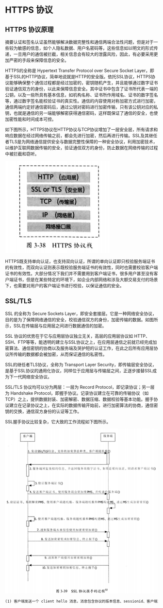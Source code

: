 # HTTPS 协议

## HTTPS 协议原理

摘要认证和签名认证虽然能够解决数据完整性和通信两端合法性问题，但是对于一些较为敏感的信息，如个人隐私数据、用户名密码等，这些信息如以明文的形式传递，一旦用户的通信被拦截，相关信息会有较大的泄露风险，因此，有必要采用更加严密的手段来保障信息的安全。

HTTPS的全称是 Hypertext Transfer Protocol over Secure Socket Layer，即基于SSL的HTTP协议，简单地说就是HTTP的安全版。依托SSL协议，HTTPS协议能够确保整个通信过程都是经过加密的，密钥随机产生，并且能够通过数字证书验证通信双方的身份，以此来保障信息安全。其中证书中包含了证书所代表一端的公钥，以及一些所具有基本信息，如机构名称、证书所作用域名、证书的数字签名等，通过数字签名能校验证书的真实性。通信的内容使用对称加密方式进行加密，通信两端约定好通信密码后，通过公钥对密码进行加密传输，只有该公钥对应的私钥，也就是通信的另一端能够解密获得通信密码，这样既保证了通信的安全，也使加密性能和时间成本可控。

如下图所示，HTTPS协议在HTTP协议与TCP协议增加了一层安全层，所有请求和响应数据在经过网络传输之前，都会先进行加密，然后再进行传输。SSL及其继任者TLS是为网络通信提供安全与数据完整性保障的一种安全协议，利用加密技术，以维护互联网数据传输的安全，验证通信双方的身份，防止数据在网络传输的过程中被拦截和窃听。

![Image text](https://github.com/yuanhaoz/SecurityDemo/blob/develop/src/main/java/com/zyh/HTTPS协议/HTTPS1.png)

HTTPS既支持单向认证，也支持双向认证，所谓的单向认证即只校验服务端证书的有效性，而双向认证则表示既校验服务端证书的有效性，同时也需要校验客户端证书的有效性。大部分情况下我们并不需要用到客户端证书，很多用户甚至没有客户端证书，但是在某些特定的环境下，如企业内部网络和涉及大额交易支付的场景下，也需要对用户的客户端证书进行校验，以保证通信的安全。

## SSL/TLS

SSL 的全称为 Secure Sockets Layer，即安全套接层。它是一种网络安全协议，目的是为了保障网络通信的安全，校验通信双方的身份，加密传输的数据。如图所示，SSL在传输层与应用层之间进行数据通信的加密。

SSL 协议的优势在于它与应用层协议独立无关，高层的应用层协议如 HTTP、SSH、FTP等等，能透明的建立与SSL协议之上，在应用层通信之前就已经完成加密算法、通信密钥的协商以及服务端及哭护短的认证工作，在此之后所有应用层协议所传输的数据都会被加密，从而保证通信的私密性。

SSL的继任者TLS协议，全称为 Transport Layer Security，即传输层安全协议，是基于SSL协议的通用化协议，同样位于应用层与传输层之间，正逐步接替SSL成为下一代网络安全协议。

SSL/TLS 协议均可以分为两层：一层为 Record Protocol，即记录协议；另一层为 Handshake Protocol，即握手协议。记录协议建立在可靠的传输协议（如TCP）之上，提供数据封装、加密解密、数据压缩、数据校验等基本功能。握手协议建立在记录协议之上，在实际的数据传输开始前，进行加密算法的协商，通信密钥的交换，通信双方身份的认证等工作。

SSL握手协议比较复杂，它大致的工作流程如下图所示。

![Image text](https://github.com/yuanhaoz/SecurityDemo/blob/develop/src/main/java/com/zyh/HTTPS协议/HTTPS2.png)

```markdown
(1) 客户端发送一个 client hello 消息，消息包含协议的版本信息、sessionid、客户端支持的加密算法、压缩算法等信息，并且还包含客户端产生的随机数。
```